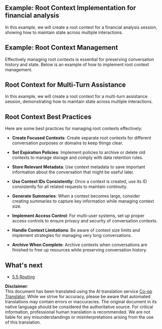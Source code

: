 <!--
CO_OP_TRANSLATOR_METADATA:
{
  "original_hash": "8311f46a35cf608c9780f39b62c9dc3f",
  "translation_date": "2025-07-14T01:57:13+00:00",
  "source_file": "05-AdvancedTopics/mcp-root-contexts/README.md",
  "language_code": "en"
}
-->
## Example: Root Context Implementation for financial analysis

In this example, we will create a root context for a financial analysis session, showing how to maintain state across multiple interactions.

## Example: Root Context Management

Effectively managing root contexts is essential for preserving conversation history and state. Below is an example of how to implement root context management.

## Root Context for Multi-Turn Assistance

In this example, we will create a root context for a multi-turn assistance session, demonstrating how to maintain state across multiple interactions.

## Root Context Best Practices

Here are some best practices for managing root contexts effectively:

- **Create Focused Contexts**: Create separate root contexts for different conversation purposes or domains to keep things clear.

- **Set Expiration Policies**: Implement policies to archive or delete old contexts to manage storage and comply with data retention rules.

- **Store Relevant Metadata**: Use context metadata to save important information about the conversation that might be useful later.

- **Use Context IDs Consistently**: Once a context is created, use its ID consistently for all related requests to maintain continuity.

- **Generate Summaries**: When a context becomes large, consider creating summaries to capture key information while managing context size.

- **Implement Access Control**: For multi-user systems, set up proper access controls to ensure privacy and security of conversation contexts.

- **Handle Context Limitations**: Be aware of context size limits and implement strategies for managing very long conversations.

- **Archive When Complete**: Archive contexts when conversations are finished to free up resources while preserving conversation history.

## What's next

- [5.5 Routing](../mcp-routing/README.md)

**Disclaimer**:  
This document has been translated using the AI translation service [Co-op Translator](https://github.com/Azure/co-op-translator). While we strive for accuracy, please be aware that automated translations may contain errors or inaccuracies. The original document in its native language should be considered the authoritative source. For critical information, professional human translation is recommended. We are not liable for any misunderstandings or misinterpretations arising from the use of this translation.